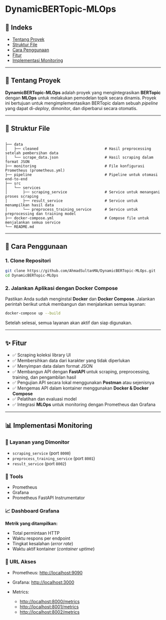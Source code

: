 ﻿# DynamicBERTopic-MLOps

## 📒 Indeks
- [Tentang Proyek](#tentang-proyek)
- [Struktur File](#struktur-file)
- [Cara Penggunaan](#cara-penggunaan)
- [Fitur](#fitur)
- [Implementasi Monitoring](#implementasi-monitoring)

---

## 📌 Tentang Proyek

**DynamicBERTopic-MLOps** adalah proyek yang mengintegrasikan **BERTopic** dengan **MLOps** untuk melakukan pemodelan topik secara dinamis. Proyek ini bertujuan untuk mengimplementasikan BERTopic dalam sebuah *pipeline* yang dapat di-*deploy*, dimonitor, dan diperbarui secara otomatis.

---

## 📂 Struktur File

```

├── data
│   ├── cleaned                              # Hasil preprocessing setelah pembersihan data
│   └── scrape_data.json                     # Hasil scraping dalam format JSON
├── monitoring                               # File konfigurasi Prometheus (prometheus.yml)
├── pipeline                                 # Pipeline untuk otomasi end-to-end
├── src
│   └── services
│       ├── scraping_service                 # Service untuk menangani proses scraping
│       ├── result_service                   # Service untuk menampilkan hasil data
│       └── preprocess_training_service      # Service untuk preprocessing dan training model
├── docker-compose.yml                       # Compose file untuk menjalankan semua service
└── README.md

````

---

## 🔧 Cara Penggunaan

### 1. Clone Repositori

```bash
git clone https://github.com/AhmadSultanMA/DynamicBERTopic-MLOps.git
cd DynamicBERTopic-MLOps
````

### 2. Jalankan Aplikasi dengan Docker Compose

Pastikan Anda sudah menginstal **Docker** dan **Docker Compose**. Jalankan perintah berikut untuk membangun dan menjalankan semua layanan:

```bash
docker-compose up --build
```

Setelah selesai, semua layanan akan aktif dan siap digunakan.

---

## ✨ Fitur

* ✅ Scraping koleksi library UI
* ✅ Membersihkan data dari karakter yang tidak diperlukan
* ✅ Menyimpan data dalam format JSON
* ✅ Membangun API dengan **FastAPI** untuk scraping, preprocessing, training, dan pengambilan hasil
* ✅ Pengujian API secara lokal menggunakan **Postman** atau sejenisnya
* ✅ Mengemas API dalam kontainer menggunakan **Docker & Docker Compose**
* ✅ Pelatihan dan evaluasi model
* ✅ Integrasi **MLOps** untuk monitoring dengan Prometheus dan Grafana

---

## 📊 Implementasi Monitoring

### 🔧 Layanan yang Dimonitor

* `scraping_service` (port `8000`)
* `preprocess_training_service` (port `8001`)
* `result_service` (port `8002`)

### 🧰 Tools

* Prometheus
* Grafana
* Prometheus FastAPI Instrumentator

### 📈 Dashboard Grafana

**Metrik yang ditampilkan:**

* Total permintaan HTTP
* Waktu respons per endpoint
* Tingkat kesalahan (*error rate*)
* Waktu aktif kontainer (*container uptime*)

### 🔗 URL Akses

* Prometheus: [http://localhost:9090](http://localhost:9090)
* Grafana: [http://localhost:3000](http://localhost:3000)
* Metrics:

  * [http://localhost:8000/metrics](http://localhost:8000/metrics)
  * [http://localhost:8001/metrics](http://localhost:8001/metrics)
  * [http://localhost:8002/metrics](http://localhost:8002/metrics)


